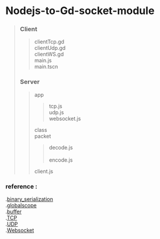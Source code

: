 # Nodejs-to-Gd-socket-module

> ### Client
> > clientTcp.gd <br />	
> > clientUdp.gd <br />
> > clientWS.gd	 <br />
> > main.js      <br />
> > main.tscn
> ### Server
> > app
> > > tcp.js     <br />	
> > > udp.js	   <br />
> > > websocket.js	
> > 
> >	class <br />
> >	packet
> >	> decode.js  <br />		
> >	> encode.js
> > 
> > client.js

### reference : 
.[binary_serialization](http://docs.godotengine.org/en/latest/tutorials/misc/binary_serialization_api.html)<br /> 
.[globalscope](https://docs.godotengine.org/en/3.1/classes/class_@globalscope.html) <br />
.[buffer](https://nodejs.org/dist/latest-v12.x/docs/api/buffer.html)  <br />
.[TCP](https://nodejs.org/dist/latest-v12.x/docs/api/net.html) <br />
.[UDP](https://nodejs.org/dist/latest-v12.x/docs/api/dgram.html) <br />
.[Websocket](https://www.npmjs.com/package/ws)
